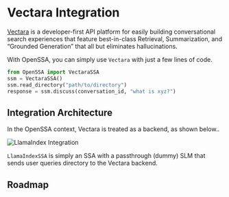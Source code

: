 # Vectara Integration

[Vectara](https://vectara.com/) is a developer-first API platform for easily building conversational search experiences that feature best-in-class Retrieval, Summarization, and “Grounded Generation” that all but eliminates hallucinations.

With OpenSSA, you can simply use `Vectara` with just a few lines of code.

```python
from OpenSSA import VectaraSSA
ssm = VectaraSSA()
ssm.read_directory("path/to/directory")
response = ssm.discuss(conversation_id, "what is xyz?")
```

## Integration Architecture

In the OpenSSA context, Vectara is treated as a backend, as shown below..

![LlamaIndex Integration](../diagrams/ssm-llama-index-integration.drawio.png)

`LlamaIndexSSA` is simply an SSA with a passthrough (dummy) SLM that sends user queries directory to the Vectara backend.

## Roadmap
